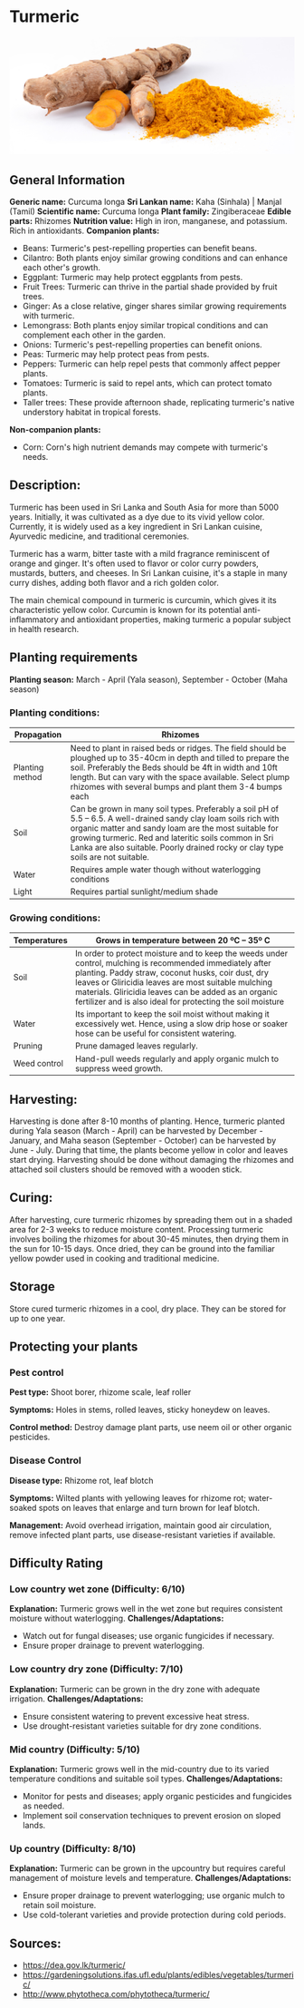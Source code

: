 # Turmeric
![Tumeric.jpg](../../assets/images/Tumeric.jpg "By Simon A. Eugster - Own work, CC BY-SA 3.0, https://commons.wikimedia.org/w/index.php?curid=31748137")
## General Information
**Generic name:** Curcuma longa
**Sri Lankan name:** Kaha (Sinhala) | Manjal (Tamil)
**Scientific name:** Curcuma longa
**Plant family:** Zingiberaceae
**Edible parts:** Rhizomes
**Nutrition value:** High in iron, manganese, and potassium. Rich in antioxidants.
**Companion plants:**
- Beans: Turmeric's pest-repelling properties can benefit beans.
- Cilantro: Both plants enjoy similar growing conditions and can enhance each other's growth.
- Eggplant: Turmeric may help protect eggplants from pests.
- Fruit Trees: Turmeric can thrive in the partial shade provided by fruit trees.
- Ginger: As a close relative, ginger shares similar growing requirements with turmeric.
- Lemongrass: Both plants enjoy similar tropical conditions and can complement each other in the garden.
- Onions: Turmeric's pest-repelling properties can benefit onions.
- Peas: Turmeric may help protect peas from pests.
- Peppers: Turmeric can help repel pests that commonly affect pepper plants.
- Tomatoes: Turmeric is said to repel ants, which can protect tomato plants.
- Taller trees: These provide afternoon shade, replicating turmeric's native understory habitat in tropical forests.

**Non-companion plants:**
- Corn: Corn's high nutrient demands may compete with turmeric's needs.

## Description:
Turmeric has been used in Sri Lanka and South Asia for more than 5000 years. Initially, it was cultivated as a dye due to its vivid yellow color. Currently, it is widely used as a key ingredient in Sri Lankan cuisine, Ayurvedic medicine, and traditional ceremonies.

Turmeric has a warm, bitter taste with a mild fragrance reminiscent of orange and ginger. It's often used to flavor or color curry powders, mustards, butters, and cheeses. In Sri Lankan cuisine, it's a staple in many curry dishes, adding both flavor and a rich golden color.

The main chemical compound in turmeric is curcumin, which gives it its characteristic yellow color. Curcumin is known for its potential anti-inflammatory and antioxidant properties, making turmeric a popular subject in health research.


## Planting requirements
**Planting season:** March - April (Yala season), September - October (Maha season)

### Planting conditions:
| **Propagation** | Rhizomes |
|----|----|
| Planting method | Need to plant in raised beds or ridges. The field should be ploughed up to 35-40cm in depth and tilled to prepare the soil. Preferably the Beds should be 4ft in width and 10ft length. But can vary with the space available. Select plump rhizomes with several bumps and plant them 3-4 bumps each |
| Soil | Can be grown in many soil types. Preferably a soil pH of 5.5 – 6.5. A well-drained sandy clay loam soils rich with organic matter and sandy loam are the most suitable for growing turmeric. Red and lateritic soils common in Sri Lanka are also suitable. Poorly drained rocky or clay type soils are not suitable. |
| Water | Requires ample water though without waterlogging conditions |
| Light | Requires partial sunlight/medium shade |

### Growing conditions:

| **Temperatures** | Grows in temperature between 20 ºC – 35º C |
|----|----|
| Soil | In order to protect moisture and to keep the weeds under control, mulching is recommended immediately after planting. Paddy straw, coconut husks, coir dust, dry leaves or Gliricidia leaves are most suitable mulching materials. Gliricidia leaves can be added as an organic fertilizer and is also ideal for protecting the soil moisture |
| Water | Its important to keep the soil moist without making it excessively wet. Hence, using a slow drip hose or soaker hose can be useful for consistent watering. |
| Pruning | Prune damaged leaves regularly.
| Weed control | Hand-pull weeds regularly and apply organic mulch to suppress weed growth.

## Harvesting:
Harvesting is done after 8-10 months of planting. Hence, turmeric planted during Yala season (March - April) can be harvested by December - January, and Maha season (September - October) can be harvested by June - July. During that time, the plants become yellow in color and leaves start drying. Harvesting should be done without damaging the rhizomes and attached soil clusters should be removed with a wooden stick.

## Curing:
After harvesting, cure turmeric rhizomes by spreading them out in a shaded area for 2-3 weeks to reduce moisture content. Processing turmeric involves boiling the rhizomes for about 30-45 minutes, then drying them in the sun for 10-15 days. Once dried, they can be ground into the familiar yellow powder used in cooking and traditional medicine.

## Storage
Store cured turmeric rhizomes in a cool, dry place. They can be stored for up to one year.

## Protecting your plants
### Pest control
**Pest type:** Shoot borer, rhizome scale, leaf roller

**Symptoms:** Holes in stems, rolled leaves, sticky honeydew on leaves.

**Control method:** Destroy damage plant parts, use neem oil or other organic pesticides.

### Disease Control
**Disease type:** Rhizome rot, leaf blotch

**Symptoms:** Wilted plants with yellowing leaves for rhizome rot; water-soaked spots on leaves that enlarge and turn brown for leaf blotch.

**Management:** Avoid overhead irrigation, maintain good air circulation, remove infected plant parts, use disease-resistant varieties if available.

## Difficulty Rating
### Low country wet zone (Difficulty: 6/10)
**Explanation:** Turmeric grows well in the wet zone but requires consistent moisture without waterlogging.
**Challenges/Adaptations:**
- Watch out for fungal diseases; use organic fungicides if necessary.
- Ensure proper drainage to prevent waterlogging.

### Low country dry zone (Difficulty: 7/10)
**Explanation:** Turmeric can be grown in the dry zone with adequate irrigation.
**Challenges/Adaptations:**
- Ensure consistent watering to prevent excessive heat stress.
- Use drought-resistant varieties suitable for dry zone conditions.

### Mid country (Difficulty: 5/10)
**Explanation:** Turmeric grows well in the mid-country due to its varied temperature conditions and suitable soil types.
**Challenges/Adaptations:**
- Monitor for pests and diseases; apply organic pesticides and fungicides as needed.
- Implement soil conservation techniques to prevent erosion on sloped lands.

### Up country (Difficulty: 8/10)
**Explanation:** Turmeric can be grown in the upcountry but requires careful management of moisture levels and temperature.
**Challenges/Adaptations:**
- Ensure proper drainage to prevent waterlogging; use organic mulch to retain soil moisture.
- Use cold-tolerant varieties and provide protection during cold periods.

## Sources:
- https://dea.gov.lk/turmeric/
- https://gardeningsolutions.ifas.ufl.edu/plants/edibles/vegetables/turmeric/
- http://www.phytotheca.com/phytotheca/turmeric/
